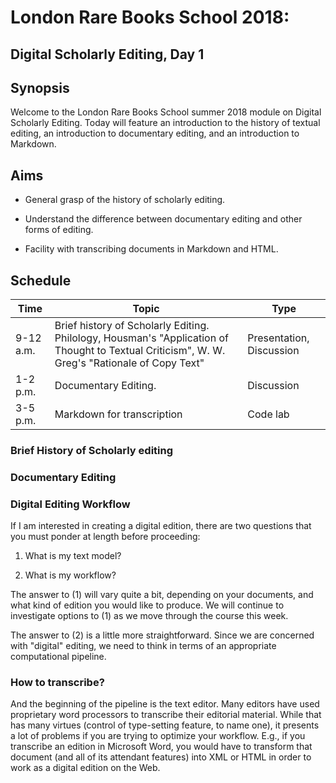 # London Rare Books School 2018:
## Digital Scholarly Editing, Day 1

## Synopsis

Welcome to the London Rare Books School summer 2018 module on Digital Scholarly Editing. Today will feature an introduction to the history of textual editing, an introduction to documentary editing, and an introduction to Markdown.

## Aims

* General grasp of the history of scholarly editing.

* Understand the difference between documentary editing and other forms of editing.

* Facility with transcribing documents in Markdown and HTML.

## Schedule

Time | Topic | Type
---- | ---- | ----
9-12 a.m. | Brief history of Scholarly Editing. Philology, Housman's "Application of Thought to Textual Criticism", W. W. Greg's "Rationale of Copy Text"| Presentation, Discussion
1-2 p.m. | Documentary Editing. | Discussion
3-5 p.m. | Markdown for transcription | Code lab

### Brief History of Scholarly editing

### Documentary Editing

### Digital Editing Workflow

If I am interested in creating a digital edition, there are two questions that you must ponder at length before proceeding:

1. What is my text model?

2. What is my workflow?

The answer to (1) will vary quite a bit, depending on your documents, and what kind of edition you would like to produce. We will continue to investigate options to (1) as we move through the course this week.

The answer to (2) is a little more straightforward. Since we are concerned with "digital" editing, we need to think in terms of an appropriate computational pipeline.

### How to transcribe?

And the beginning of the pipeline is the text editor. Many editors have used proprietary word processors to transcribe their editorial material. While that has many virtues (control of type-setting feature, to name one), it presents a lot of problems if you are trying to optimize your workflow. E.g., if you transcribe an edition in Microsoft Word, you would have to transform that document (and all of its attendant features) into XML or HTML in order to work as a digital edition on the Web.
